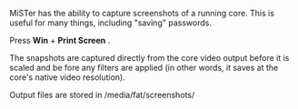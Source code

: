 MiSTer has the ability to capture screenshots of a running core. This is useful for many things, including "saving" passwords.

Press **Win** + **Print Screen** .

The snapshots are captured directly from the core video output before it is scaled and be fore any filters are applied (in other words, it saves at the core's native video resolution).

Output files are stored in /media/fat/screenshots/ 


